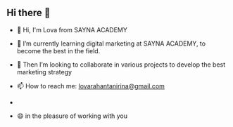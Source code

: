 ## Hi there 👋
- 👋 Hi, I'm Lova from SAYNA ACADEMY 

- 🌱 I’m currently learning digital marketing at SAYNA ACADEMY, to become the best in the field.
- 👯 Then I’m looking to collaborate in various projects to develop the best marketing strategy

- 📫 How to reach me: lovarahantanirina@gmail.com
- 
- 😄 in the pleasure of working with you
 
